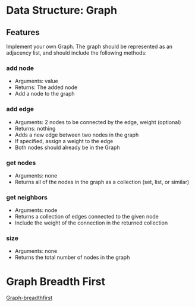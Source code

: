 # Data Structure: Graph

## Features

Implement your own Graph. The graph should be represented as an adjacency list, and should include the following methods:

### add node

-   Arguments: value
-   Returns: The added node
-   Add a node to the graph

### add edge

-   Arguments: 2 nodes to be connected by the edge, weight (optional)
-   Returns: nothing
-   Adds a new edge between two nodes in the graph
-   If specified, assign a weight to the edge
-   Both nodes should already be in the Graph

### get nodes

-   Arguments: none
-   Returns all of the nodes in the graph as a collection (set, list, or similar)

### get neighbors

-   Arguments: node
-   Returns a collection of edges connected to the given node
-   Include the weight of the connection in the returned collection

### size

-   Arguments: none
-   Returns the total number of nodes in the graph

# Graph Breadth First
[Graph-breadthfirst](./graphbf.png)

